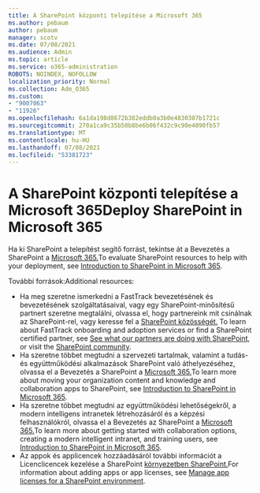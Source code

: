 ```yaml
---
title: A SharePoint központi telepítése a Microsoft 365
ms.author: pebaum
author: pebaum
manager: scotv
ms.date: 07/08/2021
ms.audience: Admin
ms.topic: article
ms.service: o365-administration
ROBOTS: NOINDEX, NOFOLLOW
localization_priority: Normal
ms.collection: Adm_O365
ms.custom:
- "9007063"
- "11926"
ms.openlocfilehash: 6a1da198d8672b382eddb0a3b0e4830307b1721c
ms.sourcegitcommit: 270a1ca9c35b50b8be6b06f432c9c90e4090fb57
ms.translationtype: MT
ms.contentlocale: hu-HU
ms.lasthandoff: 07/08/2021
ms.locfileid: "53381723"
---
```

# <a name="deploy-sharepoint-in-microsoft-365"></a><span data-ttu-id="9e81c-102">A SharePoint központi telepítése a Microsoft 365</span><span class="sxs-lookup"><span data-stu-id="9e81c-102">Deploy SharePoint in Microsoft 365</span></span>

<span data-ttu-id="9e81c-103">Ha ki SharePoint a telepítést segítő forrást, tekintse át a Bevezetés a SharePoint a [Microsoft 365.](/sharepoint/introduction)</span><span class="sxs-lookup"><span data-stu-id="9e81c-103">To evaluate SharePoint resources to help with your deployment, see [Introduction to SharePoint in Microsoft 365](/sharepoint/introduction).</span></span> 

<span data-ttu-id="9e81c-104">További források:</span><span class="sxs-lookup"><span data-stu-id="9e81c-104">Additional resources:</span></span> 

- <span data-ttu-id="9e81c-105">Ha meg szeretne ismerkedni a FastTrack bevezetésének és bevezetésének szolgáltatásaival, vagy egy SharePoint-minősítésű partnert szeretne megtalálni, olvassa el, hogy partnereink mit csinálnak az SharePoint-rel, vagy keresse fel a [SharePoint közösségét.](https://techcommunity.microsoft.com/t5/sharepoint/ct-p/SharePoint) [](/microsoft-365/sharepoint/sharepoint-partners-sharepoint-support)</span><span class="sxs-lookup"><span data-stu-id="9e81c-105">To learn about FastTrack onboarding and adoption services or find a SharePoint certified partner, see [See what our partners are doing with SharePoint](/microsoft-365/sharepoint/sharepoint-partners-sharepoint-support), or visit the [SharePoint community](https://techcommunity.microsoft.com/t5/sharepoint/ct-p/SharePoint).</span></span> 
- <span data-ttu-id="9e81c-106">Ha szeretne többet megtudni a szervezeti tartalmak, valamint a tudás- és együttműködési alkalmazások SharePoint való áthelyezéséhez, olvassa el a Bevezetés a SharePoint a [Microsoft 365.](/sharepoint/introduction#migration)</span><span class="sxs-lookup"><span data-stu-id="9e81c-106">To learn more about moving your organization content and knowledge and collaboration apps to SharePoint, see [Introduction to SharePoint in Microsoft 365](/sharepoint/introduction#migration).</span></span> 
- <span data-ttu-id="9e81c-107">Ha szeretne többet megtudni az együttműködési lehetőségekről, a modern intelligens intranetek létrehozásáról és a képzési felhasználókról, olvassa el a Bevezetés az SharePoint a [Microsoft 365.](/sharepoint/introduction#collaboration)</span><span class="sxs-lookup"><span data-stu-id="9e81c-107">To learn more about getting started with collaboration options, creating a modern intelligent intranet, and training users, see [Introduction to SharePoint in Microsoft 365](/sharepoint/introduction#collaboration).</span></span> 
- <span data-ttu-id="9e81c-108">Az appok és applicencek hozzáadásáról további információt a Licenclicencek kezelése a SharePoint [környezetben SharePoint.](/sharepoint/manage-app-licenses)</span><span class="sxs-lookup"><span data-stu-id="9e81c-108">For information about adding apps or app licenses, see [Manage app licenses for a SharePoint environment](/sharepoint/manage-app-licenses).</span></span> 



